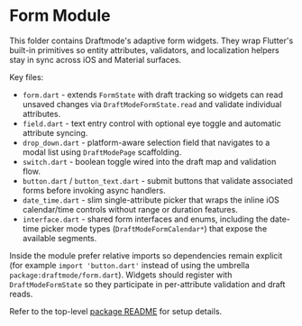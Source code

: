 # Form Module

This folder contains Draftmode's adaptive form widgets. They wrap Flutter's
built-in primitives so entity attributes, validators, and localization helpers
stay in sync across iOS and Material surfaces.

Key files:

- `form.dart` - extends `FormState` with draft tracking so widgets can read
  unsaved changes via `DraftModeFormState.read` and validate individual
  attributes.
- `field.dart` - text entry control with optional eye toggle and automatic
  attribute syncing.
- `drop_down.dart` - platform-aware selection field that navigates to a modal
  list using `DraftModePage` scaffolding.
- `switch.dart` - boolean toggle wired into the draft map and validation flow.
- `button.dart` / `button_text.dart` - submit buttons that validate associated
  forms before invoking async handlers.
- `date_time.dart` - slim single-attribute picker that wraps the inline iOS
  calendar/time controls without range or duration features.
- `interface.dart` - shared form interfaces and enums, including the date-time
  picker mode types (`DraftModeFormCalendar*`) that expose the available
  segments.

Inside the module prefer relative imports so dependencies remain explicit (for
example `import 'button.dart'` instead of using the umbrella
`package:draftmode/form.dart`). Widgets should register with
`DraftModeFormState` so they participate in per-attribute validation and draft
reads.

Refer to the top-level [package README](../../README.md) for setup details.
